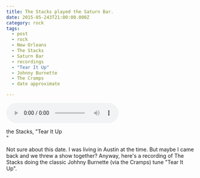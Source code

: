```yaml
---
title: The Stacks played the Saturn Bar.
date: 2015-05-243T21:00:00.000Z
category: rock
tags:
  - post 
  - rock
  - New Orleans
  - The Stacks
  - Saturn Bar
  - recordings
  - "Tear It Up"
  - Johnny Burnette
  - The Cramps
  - date approximate

---
```


<audio src="/static/audio/StacksSaturnTearItUpMay242015.mp3" autobuffer autoloop loop controls></audio>
<figcaption>the Stacks, "Tear It Up</figcaption>"

Not sure about this date. I was living in Austin at the time. But maybe I came back and we threw a show together?  Anyway, here's a recording of The Stacks doing the classic Johhny Burnette (via the Cramps) tune "Tear It Up".
